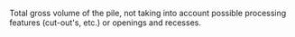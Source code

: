 ﻿Total gross volume of the pile, not taking into account possible processing features (cut-out's, etc.) or openings and recesses.
